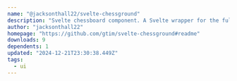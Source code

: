 ```yaml
---
name: "@jacksonthall22/svelte-chessground"
description: "Svelte chessboard component. A Svelte wrapper for the full-featured Chessground chess UI."
author: "jacksonthall22"
homepage: "https://github.com/gtim/svelte-chessground#readme"
downloads: 9
dependents: 1
updated: "2024-12-21T23:30:38.449Z"
tags: 
  - ui
---
```

